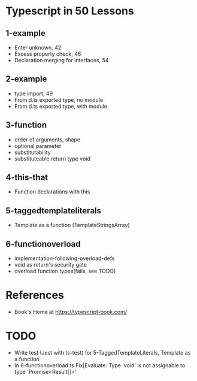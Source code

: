 # Typescript in 50 Lessons

## 1-example

- Enter unknown, 42
- Excess property check, 46
- Declaration merging for interfaces, 54

## 2-example

- type import, 49
- From d.ts exported type, no module
- From d.ts exported type, with module

## 3-function

- order of arguments, shape
- optional parameter
- substitutability
- substituteable return type void

## 4-this-that

- Function declarations with this

## 5-taggedtemplateliterals

- Template as a function (TemplateStringsArray)

## 6-functionoverload

- implementation-following-overload-defs
- void as return's security gate
- overload function types(fails, see TODO)

# References

- Book's Home at https://typescript-book.com/

# TODO

- Write test (Jest with ts-test) for 5-TaggedTemplateLiterals, Template as a function
- In 6-functionoverload.ts Fix|Evaluate: Type 'void' is not assignable to type 'Promise<Result[]>'
